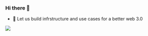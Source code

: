 ### Hi there 👋

- 🔭 Let us build infrstructure and use cases for a better web 3.0


<img align="center" src="https://github-readme-stats.vercel.app/api/<top-langs>/?username=<Vidhyanandcs>&theme=<radical>" />

<!--
**Vidhyanandcs/Vidhyanandcs** is a ✨ _special_ ✨ repository because its `README.md` (this file) appears on your GitHub profile.

Here are some ideas to get you started:

- 🔭 I’m currently working on ...
- 🌱 I’m currently learning ...
- 👯 I’m looking to collaborate on ...
- 🤔 I’m looking for help with ...
- 💬 Ask me about ...
- 📫 How to reach me: ...
- 😄 Pronouns: ...
- ⚡ Fun fact: ...
-->
